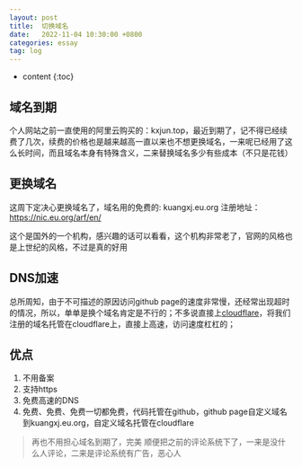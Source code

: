 ```yaml
---
layout: post
title:  切换域名
date:   2022-11-04 10:30:00 +0800
categories: essay
tag: log
---
```


* content
{:toc}

## 域名到期
个人网站之前一直使用的阿里云购买的：kxjun.top，最近到期了，记不得已经续费了几次，续费的价格也是越来越高一直以来也不想更换域名，一来呢已经用了这么长时间，而且域名本身有特殊含义，二来替换域名多少有些成本（不只是花钱）

## 更换域名
这周下定决心更换域名了，域名用的免费的: kuangxj.eu.org
注册地址：https://nic.eu.org/arf/en/

这个是国外的一个机构，感兴趣的话可以看看，这个机构非常老了，官网的风格也是上世纪的风格，不过是真的好用

## DNS加速
总所周知，由于不可描述的原因访问github page的速度非常慢，还经常出现超时的情况，所以，单单是换个域名肯定是不行的；不多说直接上[cloudflare](www.cloudflare-cn.com)，将我们注册的域名托管在cloudflare上，直接上高速，访问速度杠杠的；

## 优点
1. 不用备案
2. 支持https
3. 免费高速的DNS
4. 免费、免费、免费一切都免费，代码托管在github，github page自定义域名到kuangxj.eu.org，自定义域名托管在cloudflare

> 再也不用担心域名到期了，完美
> 顺便把之前的评论系统下了，一来是没什么人评论，二来是评论系统有广告，恶心人

